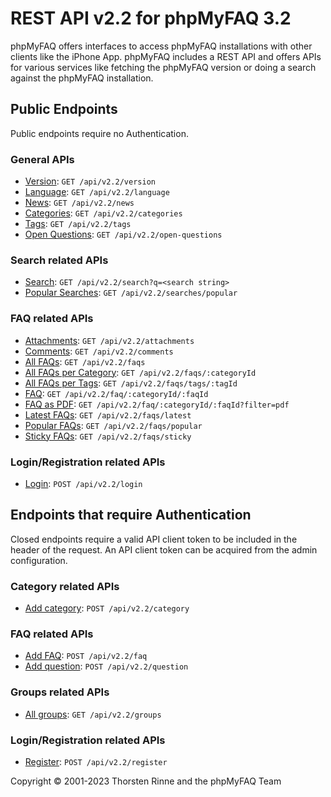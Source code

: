 # REST API v2.2 for phpMyFAQ 3.2

phpMyFAQ offers interfaces to access phpMyFAQ installations with other clients like the iPhone App. phpMyFAQ includes a
REST API and offers APIs for various services like fetching the phpMyFAQ version or doing a search against the
phpMyFAQ installation.

## Public Endpoints

Public endpoints require no Authentication.

### General APIs

- [Version](api-docs/version.md): `GET /api/v2.2/version`
- [Language](api-docs/language.md): `GET /api/v2.2/language`
- [News](api-docs/news.md): `GET /api/v2.2/news`
- [Categories](api-docs/categories.md): `GET /api/v2.2/categories`
- [Tags](api-docs/tags.md): `GET /api/v2.2/tags`
- [Open Questions](api-docs/open-questions.md): `GET /api/v2.2/open-questions`

### Search related APIs

- [Search](api-docs/search.md): `GET /api/v2.2/search?q=<search string>`
- [Popular Searches](api-docs/searches/popular.md): `GET /api/v2.2/searches/popular`

### FAQ related APIs

- [Attachments](api-docs/attachments.md): `GET /api/v2.2/attachments`
- [Comments](api-docs/comments.md): `GET /api/v2.2/comments`
- [All FAQs](api-docs/faqs.md): `GET /api/v2.2/faqs`
- [All FAQs per Category](api-docs/faqs/categoryId.md): `GET /api/v2.2/faqs/:categoryId`
- [All FAQs per Tags](api-docs/faqs/tags.md): `GET /api/v2.2/faqs/tags/:tagId`
- [FAQ](api-docs/faq.md): `GET /api/v2.2/faq/:categoryId/:faqId`
- [FAQ as PDF](api-docs/faq/pdf.md): `GET /api/v2.2/faq/:categoryId/:faqId?filter=pdf`
- [Latest FAQs](api-docs/faqs/latest.md): `GET /api/v2.2/faqs/latest`
- [Popular FAQs](api-docs/faqs/popular.md): `GET /api/v2.2/faqs/popular`
- [Sticky FAQs](api-docs/faqs/sticky.md): `GET /api/v2.2/faqs/sticky`

### Login/Registration related APIs

- [Login](api-docs/login.md): `POST /api/v2.2/login`

## Endpoints that require Authentication

Closed endpoints require a valid API client token to be included in the header of the request. An API client token can
be acquired from the admin configuration.

### Category related APIs

- [Add category](api-docs/category/post.md): `POST /api/v2.2/category`

### FAQ related APIs

- [Add FAQ](api-docs/faq/post.md): `POST /api/v2.2/faq`
- [Add question](api-docs/question/post.md): `POST /api/v2.2/question`

### Groups related APIs

- [All groups](api-docs/groups.md): `GET /api/v2.2/groups`

### Login/Registration related APIs

- [Register](api-docs/register.md): `POST /api/v2.2/register`

Copyright © 2001-2023 Thorsten Rinne and the phpMyFAQ Team
